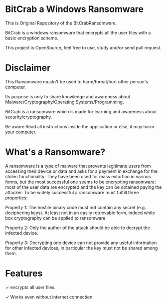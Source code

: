 # BitCrab a Windows Ransomware

This is Original Repository of the BitCrabRansomware.

BitCrab is a windows ransomware that encrypts all the user files with a basic encryption scheme.

This project is OpenSource, feel free to use, study and/or send pull request.


# Disclaimer
This Ransomware mustn't be used to harm/threat/hurt other person's computer.

Its purpose is only to share knowledge and awareness about Malware/Cryptography/Operating Systems/Programming.

BitCrab is a ransomware which is made for learning and awareness about security/cryptography.

Be aware Read all instructions inside the application or else, it may harm your computer.

# What's a Ransomware?

A ransomware is a type of malware that prevents legitimate users from accessing their device or data and asks for a payment in exchange for the stolen functionality. They have been used for mass extortion in various forms, but the most successful one seems to be encrypting ransomware: most of the user data are encrypted and the key can be obtained paying the attacker. To be widely successful a ransomware must fulfill three properties:

Property 1: The hostile binary code must not contain any secret (e.g. deciphering keys). At least not in an easily retrievable form, indeed white box cryptography can be applied to ransomware.

Property 2: Only the author of the attack should be able to decrypt the infected device.

Property 3: Decrypting one device can not provide any useful information for other infected devices, in particular the key must not be shared among them.

# Features
✓ encrypts all user files.

✓ Works even without internet connection.

